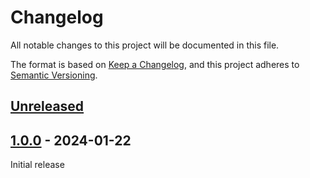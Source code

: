 # Changelog

All notable changes to this project will be documented in this file.

The format is based on [Keep a Changelog](https://keepachangelog.com/en/1.0.0/),
and this project adheres to [Semantic Versioning](https://semver.org/spec/v2.0.0.html).

## [Unreleased]

## [1.0.0] - 2024-01-22

Initial release

[Unreleased]: https://github.com/sstallion/ClipSock/compare/v1.0.0...HEAD
[1.0.0]: https://github.com/sstallion/ClipSock/releases/tag/v1.0.0
